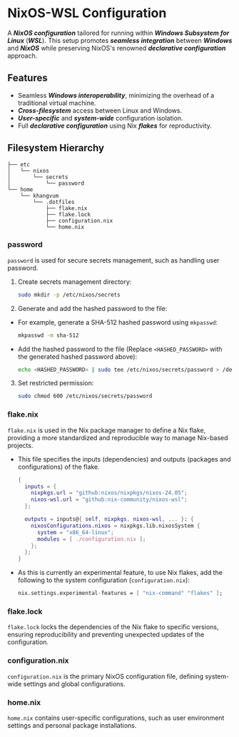 # NixOS-WSL Configuration

A **_NixOS configuration_** tailored for running within **_Windows Subsystem for Linux_** (**_WSL_**). This setup promotes **_seamless integration_** between **_Windows_** and **_NixOS_** while preserving NixOS's renowned **_declarative configuration_** approach.

## Features

-   Seamless **_Windows interoperability_**, minimizing the overhead of a traditional virtual machine.
-   **_Cross-filesystem_** access between Linux and Windows.
-   **_User-specific_** and **_system-wide_** configuration isolation.
-   Full **_declarative configuration_** using Nix **_flakes_** for reproductivity.

## Filesystem Hierarchy

```
├── etc
│   └── nixos
│       └── secrets
│           └── password
└── home
    └── khangvum
        └── .dotfiles
            ├── flake.nix
            ├── flake.lock
            ├── configuration.nix
            └── home.nix
```

### password

`password` is used for secure secrets management, such as handling user password.

1.  Create secrets management directory:

    ```bash
    sudo mkdir -p /etc/nixos/secrets
    ```

2.  Generate and add the hashed password to the file:
-   For example, generate a SHA-512 hashed password using `mkpasswd`:

    ```bash
    mkpasswd -m sha-512
    ```

-   Add the hashed password to the file (Replace `<HASHED_PASSWORD>` with the generated hashed password above):

    ```bash
    echo <HASHED_PASSWORD> | sudo tee /etc/nixos/secrets/password > /dev/null
    ```

3.  Set restricted permission:

    ```bash
    sudo chmod 600 /etc/nixos/secrets/password
    ```

### flake.nix

`flake.nix` is used in the Nix package manager to define a Nix flake, providing a more standardized and reproducible way to manage Nix-based projects. 
-   This file specifies the inputs (dependencies) and outputs (packages and configurations) of the flake.

    ```nix
    {
      inputs = {
        nixpkgs.url = "github:nixos/nixpkgs/nixos-24.05";
        nixos-wsl.url = "github:nix-community/nixos-wsl";
      };

      outputs = inputs@{ self, nixpkgs, nixos-wsl, ... }: {
        nixosConfigurations.nixos = nixpkgs.lib.nixosSystem {
          system = "x86_64-linux";
          modules = [ ./configuration.nix ];
        };
      };
    }
    ```

-   As this is currently an experimental feature, to use Nix flakes, add the following to the system configuration (`configuration.nix`):

    ```nix
    nix.settings.experimental-features = [ "nix-command" "flakes" ];

### flake.lock

`flake.lock` locks the dependencies of the Nix flake to specific versions, ensuring reproducibility and preventing unexpected updates of the configuration.

### configuration.nix

`configuration.nix` is the primary NixOS configuration file, defining system-wide settings and global configurations.

### home.nix

`home.nix` contains user-specific configurations, such as user environment settings and personal package installations.